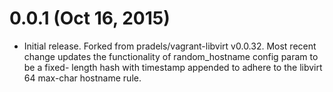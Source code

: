 # 0.0.1 (Oct 16, 2015)

* Initial release. Forked from pradels/vagrant-libvirt v0.0.32. Most recent
change updates the functionality of random_hostname config param to be a fixed-
length hash with timestamp appended to adhere to the libvirt 64 max-char
hostname rule.
